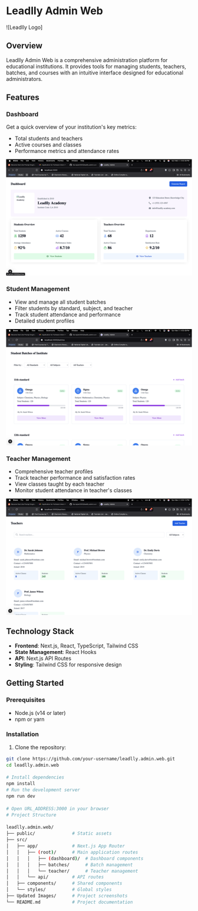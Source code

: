 # Leadlly Admin Web

![Leadlly Logo]

## Overview

Leadlly Admin Web is a comprehensive administration platform for educational institutions. It provides tools for managing students, teachers, batches, and courses with an intuitive interface designed for educational administrators.

## Features

### Dashboard
Get a quick overview of your institution's key metrics:
- Total students and teachers
- Active courses and classes
- Performance metrics and attendance rates

![Dashboard](/Updated%20Images/dashboard.png)

### Student Management
- View and manage all student batches
- Filter students by standard, subject, and teacher
- Track student attendance and performance
- Detailed student profiles

![Student Batches](/Updated%20Images/batches.png)

### Teacher Management
- Comprehensive teacher profiles
- Track teacher performance and satisfaction rates
- View classes taught by each teacher
- Monitor student attendance in teacher's classes

![Teacher Profile](/Updated%20Images/teacher_profile.png)

## Technology Stack

- **Frontend**: Next.js, React, TypeScript, Tailwind CSS
- **State Management**: React Hooks
- **API**: Next.js API Routes
- **Styling**: Tailwind CSS for responsive design

## Getting Started

### Prerequisites

- Node.js (v14 or later)
- npm or yarn

### Installation

1. Clone the repository:
```bash
git clone https://github.com/your-username/leadlly.admin.web.git
cd leadlly.admin.web

# Install dependencies
npm install
# Run the development server
npm run dev

# Open URL_ADDRESS:3000 in your browser
# Project Structure

leadlly.admin.web/
├── public/              # Static assets
├── src/
│   ├── app/             # Next.js App Router
│   │   ├── (root)/      # Main application routes
│   │   │   ├── (dashboard)/  # Dashboard components
│   │   │   ├── batches/      # Batch management
│   │   │   └── teacher/      # Teacher management
│   │   └── api/         # API routes
│   ├── components/      # Shared components
│   └── styles/          # Global styles
├── Updated Images/      # Project screenshots
└── README.md            # Project documentation